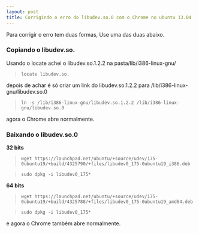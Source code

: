 ```yaml
---
layout: post
title: Corrigindo o erro do libudev.so.0 com o Chrome no ubuntu 13.04
---
```

Para corrigir o erro tem duas formas, Use uma das duas abaixo.


### Copiando o libudev.so.
Usando o locate achei o libudev.so.1.2.2 na pasta/lib/i386-linux-gnu/

> `locate libudev.so.`

depois de achar é só criar um link do libudev.so.1.2.2 para /lib/i386-linux-gnu/libudev.so.0

> `ln -s /lib/i386-linux-gnu/libudev.so.1.2.2 /lib/i386-linux-gnu/libudev.so.0`

agora o Chrome abre normalmente.

### Baixando o libudev.so.0

__32 bits__

> `wget https://launchpad.net/ubuntu/+source/udev/175-0ubuntu19/+build/4325790/+files/libudev0_175-0ubuntu19_i386.deb`

>`sudo dpkg -i libudev0_175*`

__64 bits__

>`wget https://launchpad.net/ubuntu/+source/udev/175-0ubuntu19/+build/4325788/+files/libudev0_175-0ubuntu19_amd64.deb`

>`sudo dpkg -i libudev0_175*`

e agora o Chrome também abre normalmente.
